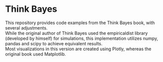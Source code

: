 # Think Bayes

This repository provides code examples from the Think Bayes book, with several adjustments.<br/>
While the original author of Think Bayes used the empiricaldist library (developed by himself) for simulations, this implementation utilizes numpy, pandas and scipy to achieve equivalent results.<br/>
Most visualizations in this version are created using Plotly, whereas the original book used Matplotlib.